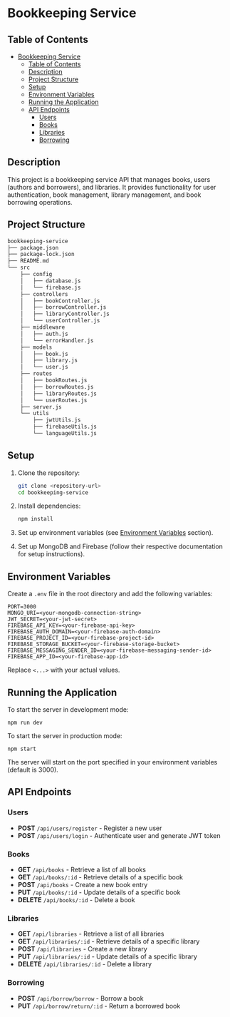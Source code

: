 # Bookkeeping Service

## Table of Contents

- [Bookkeeping Service](#bookkeeping-service)
  - [Table of Contents](#table-of-contents)
  - [Description](#description)
  - [Project Structure](#project-structure)
  - [Setup](#setup)
  - [Environment Variables](#environment-variables)
  - [Running the Application](#running-the-application)
  - [API Endpoints](#api-endpoints)
    - [Users](#users)
    - [Books](#books)
    - [Libraries](#libraries)
    - [Borrowing](#borrowing)

## Description

This project is a bookkeeping service API that manages books, users (authors and borrowers), and libraries. It provides functionality for user authentication, book management, library management, and book borrowing operations.

## Project Structure

```bash
bookkeeping-service
├── package.json
├── package-lock.json
├── README.md
└── src
    ├── config
    │   ├── database.js
    │   └── firebase.js
    ├── controllers
    │   ├── bookController.js
    │   ├── borrowController.js
    │   ├── libraryController.js
    │   └── userController.js
    ├── middleware
    │   ├── auth.js
    │   └── errorHandler.js
    ├── models
    │   ├── book.js
    │   ├── library.js
    │   └── user.js
    ├── routes
    │   ├── bookRoutes.js
    │   ├── borrowRoutes.js
    │   ├── libraryRoutes.js
    │   └── userRoutes.js
    ├── server.js
    └── utils
        ├── jwtUtils.js
        ├── firebaseUtils.js
        └── languageUtils.js
```

## Setup

1. Clone the repository:

   ```bash
   git clone <repository-url>
   cd bookkeeping-service
   ```

2. Install dependencies:

   ```bash
   npm install
   ```

3. Set up environment variables (see [Environment Variables](#environment-variables) section).

4. Set up MongoDB and Firebase (follow their respective documentation for setup instructions).

## Environment Variables

Create a `.env` file in the root directory and add the following variables:

```
PORT=3000
MONGO_URI=<your-mongodb-connection-string>
JWT_SECRET=<your-jwt-secret>
FIREBASE_API_KEY=<your-firebase-api-key>
FIREBASE_AUTH_DOMAIN=<your-firebase-auth-domain>
FIREBASE_PROJECT_ID=<your-firebase-project-id>
FIREBASE_STORAGE_BUCKET=<your-firebase-storage-bucket>
FIREBASE_MESSAGING_SENDER_ID=<your-firebase-messaging-sender-id>
FIREBASE_APP_ID=<your-firebase-app-id>
```

Replace `<...>` with your actual values.

## Running the Application

To start the server in development mode:

```
npm run dev
```

To start the server in production mode:

```
npm start
```

The server will start on the port specified in your environment variables (default is 3000).

## API Endpoints

### Users

- **POST** `/api/users/register` - Register a new user
- **POST** `/api/users/login` - Authenticate user and generate JWT token

### Books

- **GET** `/api/books` - Retrieve a list of all books
- **GET** `/api/books/:id` - Retrieve details of a specific book
- **POST** `/api/books` - Create a new book entry
- **PUT** `/api/books/:id` - Update details of a specific book
- **DELETE** `/api/books/:id` - Delete a book

### Libraries

- **GET** `/api/libraries` - Retrieve a list of all libraries
- **GET** `/api/libraries/:id` - Retrieve details of a specific library
- **POST** `/api/libraries` - Create a new library
- **PUT** `/api/libraries/:id` - Update details of a specific library
- **DELETE** `/api/libraries/:id` - Delete a library

### Borrowing

- **POST** `/api/borrow/borrow` - Borrow a book
- **PUT** `/api/borrow/return/:id` - Return a borrowed book
